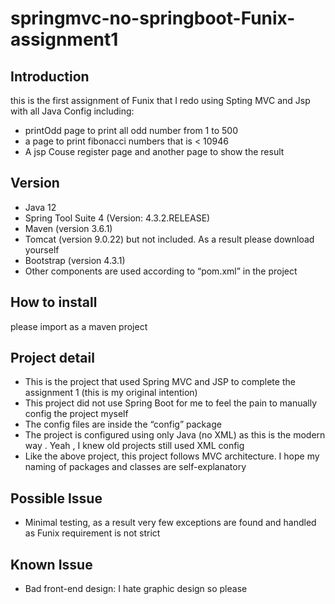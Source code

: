 # springmvc-no-springboot-Funix-assignment1
 
 ## Introduction
 
 this is the first assignment of Funix that I redo using Spting MVC and Jsp with all Java Config including:
- printOdd page to print all odd number from 1 to 500
- a page to print fibonacci numbers that is < 10946
- A jsp Couse register page and another page to show the result

## Version
-	Java 12
-	Spring Tool Suite 4 (Version: 4.3.2.RELEASE)
-	Maven (version 3.6.1)
-	Tomcat (version 9.0.22) but not included. As a result please download yourself 
-	Bootstrap (version 4.3.1)
- Other components are used according to “pom.xml” in the project

## How to install
please import as a maven project

## Project detail

-	This is the project that used Spring MVC and JSP to complete the assignment 1 (this is my original intention)
-	This project did not use Spring Boot for me to feel the pain to manually config the project myself 
-	The config files are inside the “config” package
-	The project is configured using only Java (no XML) as this is the modern way . Yeah , I knew old projects still used XML config
-	Like the above project, this project follows MVC architecture.  I hope my naming of packages and classes are self-explanatory  

##	Possible Issue 
-	Minimal testing, as a result very few exceptions are found and handled as Funix requirement is not strict

## Known Issue
-	Bad front-end design: I hate graphic design so please 
